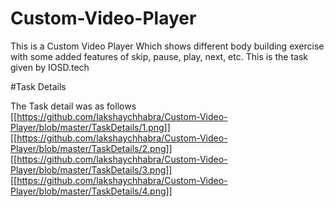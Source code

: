# Custom-Video-Player
This is a Custom Video Player Which shows different body building exercise with some added features of skip, pause, play, next, etc. This is the task given by IOSD.tech

#Task Details

The Task detail was as follows 
[[https://github.com/lakshaychhabra/Custom-Video-Player/blob/master/TaskDetails/1.png]]
[[https://github.com/lakshaychhabra/Custom-Video-Player/blob/master/TaskDetails/2.png]]
[[https://github.com/lakshaychhabra/Custom-Video-Player/blob/master/TaskDetails/3.png]]
[[https://github.com/lakshaychhabra/Custom-Video-Player/blob/master/TaskDetails/4.png]]
